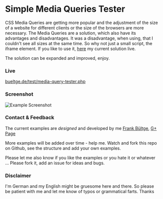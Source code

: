 # Simple Media Queries Tester

CSS Media Queries are getting more popular and the adjustment of the size of a website for different clients or the size of the browsers are more necessary. The Media Queries are a solution, which also have its advantages and disadvantages. It was a disadvantage, when using, that I couldn't see all sizes at the same time. So why not just a small script, the iframe element. If you like to use it, [here](http://bueltge.de/test/media-query-tester.php) my current solution live.

The solution can be expanded and improved, enjoy.

### Live
[bueltge.de/test/media-query-tester.php](http://bueltge.de/test/media-query-tester.php)

### Screenshot
![Example Screenshot](https://raw.github.com/bueltge/Simple-Media-Queries-Tester/master/assets/screenshot.png "Example Screenshot")

### Contact & Feedback
The current examples are *designed* and developed by me [Frank Bültge](http://bueltge.de), [G+ Page](https://plus.google.com/111291152590065605567/about?rel=author)

More examples will be added over time - help me. Watch and fork this repo on Github, see the structure and add your own examples.

Please let me also know if you like the examples or you hate it or whatever ... Please fork it, add an issue for ideas and bugs.

### Disclaimer
I'm German and my English might be gruesome here and there. So please be patient with me and let me know of typos or grammatical farts. Thanks